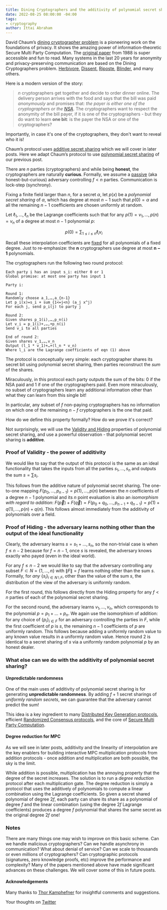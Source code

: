 ```yaml
---
title: Dining Cryptographers and the additivity of polynomial secret sharing
date: 2022-08-25 08:00:00 -04:00
tags:
- cryptography
author: Ittai Abraham
---
```


David Chaum’s [dining cryptographer problem](https://en.wikipedia.org/wiki/Dining_cryptographers_problem) is a pioneering work on the foundations of privacy. It shows the amazing power of information-theoretic Secure Multi Party Computation. The [original paper](https://users.ece.cmu.edu/~adrian/731-sp04/readings/dcnets.html) from 1988 is super accessible and fun to read. Many systems in the last 20 years for anonymity and privacy-preserving communication are based on the Dining Cryptographers problem. [Herbivore](https://www.cs.cornell.edu/people/egs/herbivore/documentation.html), [Dissent](https://dedis.cs.yale.edu/dissent/), [Riposte](https://arxiv.org/pdf/1503.06115.pdf), [Blinder](https://eprint.iacr.org/2020/248.pdf), and many others.

Here is a modern version of the story:

> $n$ cryptographers get together and decide to order dinner online. The delivery person arrives with the food and says that the bill was paid *anonymously* and promises that: *the payer is either one of the cryptographers or the [NSA](https://www.nsa.gov)*.
> The cryptographers want to respect the anonymity of the bill payer, if it is one of the cryptographers - but they do want to learn **one bit**: is the payer the NSA or one of the cryptographers?

Importantly, in case it's one of the cryptographers, they don't want to reveal who it is!

Chaum’s protocol uses [additive secret sharing](https://www1.cs.columbia.edu/~tal/4261/F19/secretsharingf19.pdf) which we will cover in later posts. Here we adapt Chaum’s protocol to use [polynomial secret sharing](https://decentralizedthoughts.github.io/2020-07-17-polynomial-secret-sharing-and-the-lagrange-basis/) of our previous post. 

There are $n$ parties (cryptographers) and while being **honest**, the cryptographers are naturally **curious**. Formally, we assume a [passive](https://decentralizedthoughts.github.io/2019-06-07-modeling-the-adversary/) (aka honest-but-curious) adversary controlling $f<n$ parties. Communication is lock-step (synchrony).

Fixing a finite field larger than $n$, for a secret $\alpha$, let $p(x)$ be a *polynomial secret sharing* of $\alpha$, which has degree at most $n-1$ such that $p(0)=\alpha$ and all the remaining $n-1$ coefficients are chosen uniformly at random.

Let $\ell_1,\dots,\ell_n$ be the Lagrange coefficients such that for any $p(1)=v_1,\dots,p(n)=v_n$ of a degree at most $n-1$ polynomial $p$:

$$
p(0)= \sum_{1 \leq i \leq n} \ell_i v_i
$$

Recall these interpolation coefficients are [fixed](https://decentralizedthoughts.github.io/2020-07-17-polynomial-secret-sharing-and-the-lagrange-basis/) for all polynomials of a fixed degree. Just to re-emphasize: the $\mathbf{n}$ cryptographers use degree at most $\mathbf{n{-}1}$ polynomials.


The cryptographers run the following two round protocol:
```
Each party i has an input s_i: either 0 or 1
Global promise: at most one party has input 1

Party i:

Round 1:
Randomly choose a_1,…,a_{n-1}
Let p_i(x)=s_i + sum_{1<=j<n} (a_j x^j)
For each j, send p_i(j) to party j

Round 2:
Given shares p_1(i),…,p_n(i)
Let v_i = p_1(i)+,…,+p_n(i)
Send v_i to all parties

End of round 2:
Given shares v_1,…,v_n
Output (l_1 * v_1)+…+(l_n * v_n)
Where l_i are the Lagrange coefficients of eqn (1) above
```

The protocol is conceptually very simple: each cryptographer shares its secret bit using polynomial secret sharing, then parties reconstruct the *sum* of the shares.

Miraculously, in this protocol each party outputs the sum of the bits: $0$ if the NSA paid and $1$ if one of the cryptographers paid. Even more miraculously, no subset of cryptographers learn any additional information other than what they can learn from this single bit!

In particular, any subset of $f$ non-paying cryptographers has no information on which one of the remaining $n-f$ cryptographers is the one that paid.

How do we define this property formally? How do we prove it's correct?

Not surprisingly, we will use the [Validity and Hiding](https://decentralizedthoughts.github.io/2020-07-17-polynomial-secret-sharing-and-the-lagrange-basis/) properties of polynomial secret sharing, and use a powerful observation - that polynomial secret sharing is **additive**.

### Proof of Validity - the power of additivity

We would like to say that the output of this protocol is the same as an ideal functionality that takes the inputs from all the parties $s_1,\dots,s_n$ and outputs the sum $s= \sum s_i$.

This follows from the additive nature of polynomial secret sharing. The one-to-one mapping $F(p_0, \dots,p_{n-1})=p(1),\dots, p(n)$ between the $n$ coefficients of a degree $n-1$ polynomial and its $n$ point evaluation is also an *isomorphism with regard to addition*: $F( \vec{p} )+F( \vec{q} ) = F(p_0+q_0, \dots, p_{n-1}+q_{n-1})= p(1)+q(1), \dots, p(n)+q(n)$. This follows almost immediately from the additivity of polynomials over a field. 

### Proof of Hiding - the adversary learns nothing other than the output of the ideal functionality

Clearly, the adversary learns $s=s_1+\dots,s_n$, so the non-trivial case is when  $f \leq n-2$ because for $f=n-1$, once $s$ is revealed, the adversary knows exactly who payed (even in the ideal world).

For any $f\leq n-2$ we would like to say that the adversary controlling any subset $F \subset N= \lbrace 1,\dots,n \rbrace$ with $\|F\|=f$ learns nothing other than the sum $s$. Formally, for *any* $\lbrace s_i \rbrace_{i \in N \setminus F}$, other than the value of the sum $s$, the distribution of the view of the adversary is uniformly random.

For the first round, this follows directly from the Hiding property for any $f<n$ parties of each of the polynomial secret sharing. 

For the second round, the adversary learns $v_1,\dots,v_n$, which corresponds to the polynomial $p=p_1+\dots+p_n$. We again use the isomorphism of addition: for any choice of $\lbrace p_i \rbrace_{i \in F}$ for an adversary controlling the parties in $F$, while the first coefficient of $p$ is $s$, the remaining $n-1$ coefficients of $p$ are uniformly random. This follows because adding a uniformly random value to any known value results in a uniformly random value. Hence round 2 is identical to a secret sharing of $s$ via a uniformly random polynomial $p$ by an honest dealer.

### What else can we do with the additivity of polynomial secret sharing?

#### Unpredictable randomness

One of the main uses of additivity of polynomial secret sharing is for generating **unpredictable randomness**. By adding $f+1$ secret sharings of *uniformly random secrets*, we can guarantee that the adversary cannot predict the sum!

This idea is a key ingredient to many [Distributed Key Generation protocols](https://arxiv.org/pdf/2102.09041.pdf), efficient [Randomized Consensus protocols](https://eprint.iacr.org/2006/065.pdf), and the core of [Secure Multi Party Computation](https://eprint.iacr.org/2011/136.pdf).


#### Degree reduction for MPC

As we will see in later posts, additivity and the linearity of interpolation are the key enablers for building interactive MPC multiplication protocols from addition protocols - once addition and multiplication are both possible, the sky is the limit.

While addition is possible, multiplication has the annoying property that the degree of the secret increases. The solution is to run a *degree reduction* protocol after each multiplication gate. The degree reduction is simply a protocol that uses the additively of polynomials to compute a linear combination using the Lagrange coefficients. So given a secret shared polynomial of degree $2f$, each party can share its share as a polynomial of degree $f$ and the linear combination (using the degree $2f$ Lagrange coefficients) produces a degree $f$ polynomial that shares the same secret as the original degree $2f$ one! 

### Notes

There are many things one may wish to improve on this basic scheme. Can we handle malicious cryptographers? Can we handle asynchrony in communication? What about denial of service? Can we scale to thousands or even millions of cryptographers? Can cryptographic protocols (signatures, zero knowledge proofs, etc) improve the performance and complexity?  Many of the papers mentioned above have made significant advances on these challenges. We will cover some of this in future posts.

#### Acknowledgements

Many thanks to [Thor Kamphefner](https://thork.net) for insightful comments and suggestions. 


Your thoughts on [Twitter](https://twitter.com/ittaia/status/1562777337753587712?s=21&t=dilr4XTgVUq0e5Q-10sRtg)